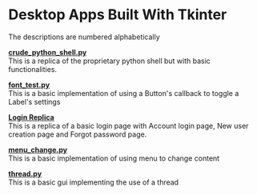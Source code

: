 # Desktop Apps Built With Tkinter

The descriptions are numbered alphabetically

**[crude_python_shell.py](https://github.com/eaverine/GUIs-On-The-Way/blob/main/crude_python_shell.py)**  
This is a replica of the proprietary python shell but with basic functionalities.

**[font_test.py](https://github.com/eaverine/GUIs-On-The-Way/blob/main/font_test.py)**  
This is a basic implementation of using a Button's callback to toggle a Label's settings

**[Login Replica](https://github.com/eaverine/GUIs-On-The-Way/tree/main/Login%20Replica)**  
This is a replica of a basic login page with Account login page, New user creation page and Forgot password page.

**[menu_change.py](https://github.com/eaverine/GUIs-On-The-Way/blob/main/menu_change.py)**  
This is a basic implementation of using menu to change content

**[thread.py](https://github.com/eaverine/GUIs-On-The-Way/blob/main/thread.py)**  
This is a basic gui implementing the use of a thread

